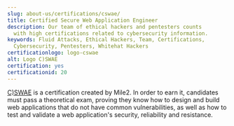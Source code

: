 ```yaml
---
slug: about-us/certifications/cswae/
title: Certified Secure Web Application Engineer
description: Our team of ethical hackers and pentesters counts
  with high certifications related to cybersecurity information.
keywords: Fluid Attacks, Ethical Hackers, Team, Certifications,
  Cybersecurity, Pentesters, Whitehat Hackers
certificationlogo: logo-cswae
alt: Logo C)SWAE
certification: yes
certificationid: 20
---
```


[C)SWAE](https://www.mile2.com/cswae_outline/)
is a certification created by Mile2.
In order to earn it,
candidates must pass a theoretical exam,
proving they know how to design and build web applications
that do not have common vulnerabilities,
as well as how to test and validate a web application's security,
reliability
and resistance.
